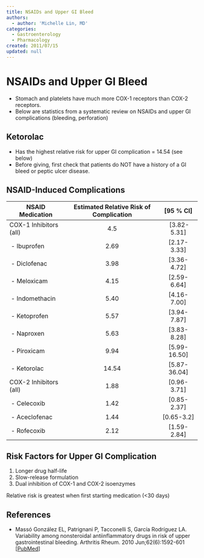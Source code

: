 ```yaml
---
title: NSAIDs and Upper GI Bleed
authors:
  - author: 'Michelle Lin, MD'
categories:
  - Gastroenterology
  - Pharmacology
created: 2011/07/15
updated: null
---
```


# NSAIDs and Upper GI Bleed

- Stomach and platelets have much more COX-1 receptors than COX-2 receptors.
- Below are statistics from a systematic review on NSAIDs and upper GI complications (bleeding, perforation)

## Ketorolac 

- Has the highest relative risk for upper GI complication = 14.54 (see below)
- Before giving, first check that patients do NOT have a history of a GI bleed or peptic ulcer disease.

## NSAID-Induced Complications

| **NSAID Medication**                      | **Estimated Relative Risk of Complication** | **[95 % CI]** |
| ----------------------------------------- | :-----------------------------------------: | :-----------: |
| COX-1 Inhibitors (all)                    |                     4.5                     |   [3.82-5.31] |
|  - <span class="drug">Ibuprofen</span>    |                     2.69                    |  [2.17-3.33]  |
|  - <span class="drug">Diclofenac</span>   |                     3.98                    |  [3.36-4.72]  |
|  - <span class="drug">Meloxicam</span>    |                     4.15                    |  [2.59-6.64]  |
|  - <span class="drug">Indomethacin</span> |                     5.40                    |  [4.16-7.00]  |
|  - <span class="drug">Ketoprofen</span>   |                     5.57                    |  [3.94-7.87]  |
|  - <span class="drug">Naproxen</span>     |                     5.63                    |  [3.83-8.28]  |
|  - <span class="drug">Piroxicam</span>    |                     9.94                    |  [5.99-16.50] |
|  - <span class="drug">Ketorolac</span>    |                    14.54                    |  [5.87-36.04] |
| COX-2 Inhibitors (all)                    |                     1.88                    |  [0.96-3.71]  |
|  - <span class="drug">Celecoxib</span>    |                     1.42                    |  [0.85-2.37]  |
|  - <span class="drug">Aceclofenac</span>  |                     1.44                    |   [0.65-3.2]  |
|  - <span class="drug">Rofecoxib</span>    |                     2.12                    |  [1.59-2.84]  |

## Risk Factors for Upper GI Complication

1. Longer drug half-life
2. Slow-release formulation
3. Dual inhibition of COX-1 and COX-2 isoenzymes 

Relative risk is greatest when first starting medication (&lt;30 days)

## References

- Massó González EL, Patrignani P, Tacconelli S, García Rodríguez LA. Variability among nonsteroidal antiinflammatory drugs in risk of upper gastrointestinal bleeding. Arthritis Rheum. 2010 Jun;62(6):1592-601 [[PubMed](http://www.ncbi.nlm.nih.gov/pubmed/?term=20178131)]
